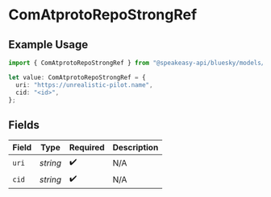 # ComAtprotoRepoStrongRef

## Example Usage

```typescript
import { ComAtprotoRepoStrongRef } from "@speakeasy-api/bluesky/models/components";

let value: ComAtprotoRepoStrongRef = {
  uri: "https://unrealistic-pilot.name",
  cid: "<id>",
};
```

## Fields

| Field              | Type               | Required           | Description        |
| ------------------ | ------------------ | ------------------ | ------------------ |
| `uri`              | *string*           | :heavy_check_mark: | N/A                |
| `cid`              | *string*           | :heavy_check_mark: | N/A                |